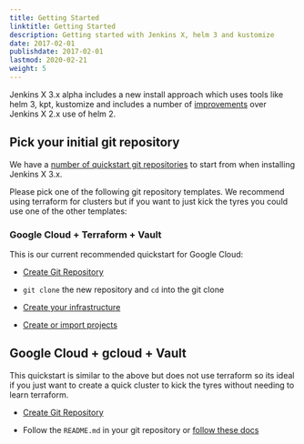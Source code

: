 ```yaml
---
title: Getting Started 
linktitle: Getting Started
description: Getting started with Jenkins X, helm 3 and kustomize
date: 2017-02-01
publishdate: 2017-02-01
lastmod: 2020-02-21
weight: 5
---
```


Jenkins X 3.x alpha includes a new install approach which uses tools like helm 3, kpt, kustomize and includes a number of [improvements](/docs/v3/guides/benefits/) over Jenkins X 2.x use of helm 2.

## Pick your initial git repository

We have a [number of quickstart git repositories](https://github.com/jx3-gitops-repositories) to start from when installing Jenkins X 3.x. 

Please pick one of the following git repository templates. We recommend using terraform for clusters but if you want to just kick the tyres you could use one of the other templates:


### Google Cloud + Terraform + Vault

This is our current recommended quickstart for Google Cloud:

*  <a href="https://github.com/jx3-gitops-repositories/jx3-gke-terraform-vault/generate" target="github" class="btn bg-primary text-light">Create Git Repository</a> 

* `git clone` the new repository and `cd`  into the git clone

*  <a href="https://github.com/jx3-gitops-repositories/jx3-gke-terraform-vault/blob/master/bin/README.md" 
    target="github" class="btn bg-primary text-light" 
    title="use your new git repository to create your cloud infrastructure and install Jenkins X">
    Create your infrastructure
  </a> 

*  <a href="https://github.com/jx3-gitops-repositories/jx3-gke-terraform-vault/README.md" class="btn bg-primary text-light">Create or import projects</a> 


## Google Cloud + gcloud + Vault 

This quickstart is similar to the above but does not use terraform so its ideal if you just want to create a quick cluster to kick the tyres without needing to learn terraform.

*  <a href="https://github.com/jx3-gitops-repositories/jx3-gke-gcloud-vault/generate" target="github" class="btn bg-primary text-light">Create Git Repository</a> 

*  Follow the `README.md` in your git repository or [follow these docs](https://github.com/jx3-gitops-repositories/jx3-gke-gcloud-vault/README.md)
